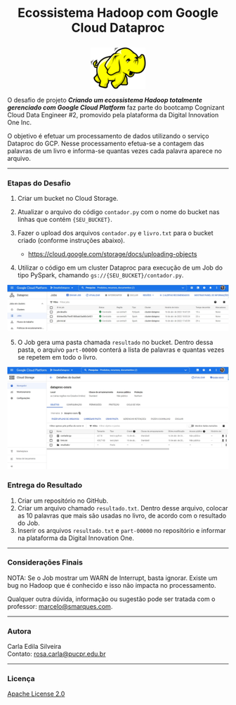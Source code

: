 # <p align="center">Ecossistema Hadoop com Google Cloud Dataproc</p>

<p align="center"><img src="https://github.com/rosacarla/Dio-desafio-dataproc/blob/main/images/Hadoop-1280x959.png" width="125"></p>

O desafio de projeto __*Criando um ecossistema Hadoop totalmente gerenciado com Google Cloud Platform*__ faz parte do bootcamp Cognizant Cloud Data Engineer #2, promovido pela plataforma da Digital Innovation One Inc.

O objetivo é efetuar um processamento de dados utilizando o serviço Dataproc do GCP. Nesse processamento efetua-se a contagem das palavras de um livro e informa-se quantas vezes cada palavra aparece no arquivo.

---

### Etapas do Desafio

1. Criar um bucket no Cloud Storage.
2. Atualizar o arquivo do código ```contador.py``` com o nome do bucket nas linhas que contém ```{SEU_BUCKET}```.
3. Fazer o upload dos arquivos ```contador.py``` e ```livro.txt``` para o bucket criado (conforme instruções abaixo).
    - https://cloud.google.com/storage/docs/uploading-objects

4. Utilizar o código em um cluster Dataproc para execução de um Job do tipo PySpark, chamando ```gs://{SEU_BUCKET}/contador.py```.

<p align="center"><img src="https://github.com/rosacarla/Dio-desafio-dataproc/blob/main/images/jobs-cluster-dataproc.jpg" width="750"></p>

5. O Job gera uma pasta chamada ```resultado``` no bucket. Dentro dessa pasta, o arquivo ```part-00000``` conterá a lista de palavras e quantas vezes se repetem em todo o livro.

<p align="center"><img src="https://github.com/rosacarla/Dio-desafio-dataproc/blob/main/images/bucket-dataproc-cesrs.jpg" width="750"></p>

### Entrega do Resultado

1. Criar um repositório no GitHub.
2. Criar um arquivo chamado ```resultado.txt```. Dentro desse arquivo, colocar as 10 palavras que mais são usadas no livro, de acordo com o resultado do Job.
3. Inserir os arquivos ```resultado.txt``` e ```part-00000``` no repositório e informar na plataforma da Digital Innovation One.

---

### Considerações Finais

NOTA: Se o Job mostrar um WARN de Interrupt, basta ignorar. Existe um bug no Hadoop que é conhecido e isso não impacta no processamento.

Qualquer outra dúvida, informação ou sugestão pode ser tratada com o professor: marcelo@smarques.com.

---

### Autora
Carla Edila Silveira </br>
Contato: rosa.carla@pucpr.edu.br

---

### Licença
[Apache License 2.0](https://choosealicense.com/licenses/apache-2.0/) 
